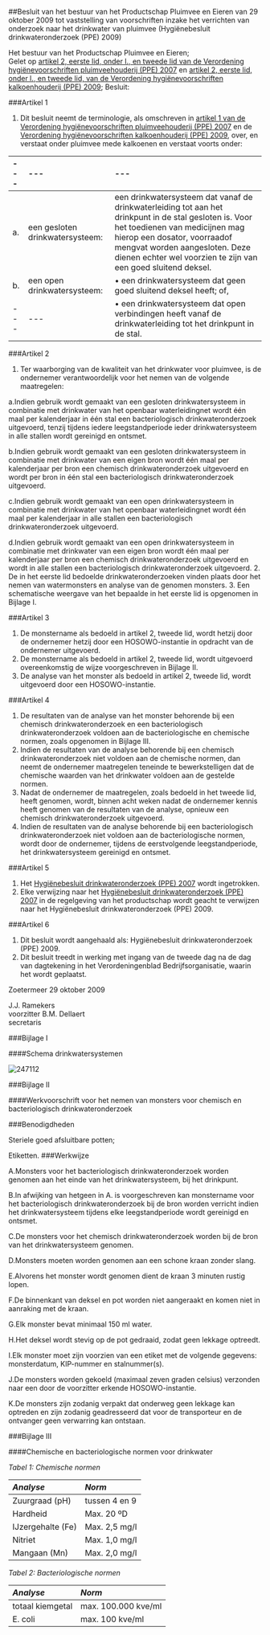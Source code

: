 <meta http-equiv='Content-Type' content='text/html; charset=utf-8' />

##Besluit van het bestuur van het Productschap Pluimvee en Eieren van 29 oktober 2009 tot vaststelling van voorschriften inzake het verrichten van onderzoek naar het drinkwater van pluimvee (Hygiënebesluit drinkwateronderzoek (PPE) 2009)

Het bestuur van het Productschap Pluimvee en Eieren;  
Gelet op [artikel 2, eerste lid, onder l., en tweede lid van de Verordening hygiënevoorschriften pluimveehouderij (PPE) 2007](../../../../../../pbo/verordening/hygiënevoorschriften/pluimveehouderij/(ppe)/2007/BWBR0022479/README.md) en [artikel 2, eerste lid, onder l., en tweede lid, van de Verordening hygiënevoorschriften kalkoenhouderij (PPE) 2009](../../../../../../pbo/verordening/hygiënevoorschriften/kalkoenhouderij/(ppe)/2009/BWBR0028052/README.md);
Besluit:    

###Artikel 1 

1. Dit besluit neemt de terminologie, als omschreven in [artikel 1 van de Verordening hygiënevoorschriften pluimveehouderij (PPE) 2007](../../../../../../pbo/verordening/hygiënevoorschriften/pluimveehouderij/(ppe)/2007/BWBR0022479/README.md) en de [Verordening hygiënevoorschriften kalkoenhouderij (PPE) 2009](../../../../../../pbo/verordening/hygiënevoorschriften/kalkoenhouderij/(ppe)/2009/BWBR0028052/README.md), over, en verstaat onder pluimvee mede kalkoenen en verstaat voorts onder: 

| --- | --- | --- |
|:---|:---|:---|
|a. |een gesloten drinkwatersysteem: | een drinkwatersysteem dat vanaf de drinkwaterleiding tot aan het drinkpunt in de stal gesloten is. Voor het toedienen van medicijnen mag hierop een dosator, voorraadof mengvat worden aangesloten. Deze dienen echter wel voorzien te zijn van een goed sluitend deksel. |
|b. |een open drinkwatersysteem: | • een drinkwatersysteem dat geen goed sluitend deksel heeft; of, |
| --- | --- |• een drinkwatersysteem dat open verbindingen heeft vanaf de drinkwaterleiding tot het drinkpunt in de stal. |

###Artikel 2 

1. Ter waarborging van de kwaliteit van het drinkwater voor pluimvee, is de ondernemer verantwoordelijk voor het nemen van de volgende maatregelen:

a.Indien gebruik wordt gemaakt van een gesloten drinkwatersysteem in combinatie met drinkwater van het openbaar waterleidingnet wordt één maal per kalenderjaar in één stal een bacteriologisch drinkwateronderzoek uitgevoerd, tenzij tijdens iedere leegstandperiode ieder drinkwatersysteem in alle stallen wordt gereinigd en ontsmet.

b.Indien gebruik wordt gemaakt van een gesloten drinkwatersysteem in combinatie met drinkwater van een eigen bron wordt één maal per kalenderjaar per bron een chemisch drinkwateronderzoek uitgevoerd en wordt per bron in één stal een bacteriologisch drinkwateronderzoek uitgevoerd.

c.Indien gebruik wordt gemaakt van een open drinkwatersysteem in combinatie met drinkwater van het openbaar waterleidingnet wordt één maal per kalenderjaar in alle stallen een bacteriologisch drinkwateronderzoek uitgevoerd.

d.Indien gebruik wordt gemaakt van een open drinkwatersysteem in combinatie met drinkwater van een eigen bron wordt één maal per kalenderjaar per bron een chemisch drinkwateronderzoek uitgevoerd en wordt in alle stallen een bacteriologisch drinkwateronderzoek uitgevoerd. 
2. De in het eerste lid bedoelde drinkwateronderzoeken vinden plaats door het nemen van watermonsters en analyse van de genomen monsters.
3. Een schematische weergave van het bepaalde in het eerste lid is opgenomen in Bijlage I.

###Artikel 3 

1. De monstername als bedoeld in artikel 2, tweede lid, wordt hetzij door de ondernemer hetzij door een HOSOWO-instantie in opdracht van de ondernemer uitgevoerd. 
2. De monstername als bedoeld in artikel 2, tweede lid, wordt uitgevoerd overeenkomstig de wijze voorgeschreven in Bijlage II. 
3. De analyse van het monster als bedoeld in artikel 2, tweede lid, wordt uitgevoerd door een HOSOWO-instantie. 

###Artikel 4 

1.  De resultaten van de analyse van het monster behorende bij een chemisch drinkwateronderzoek en een bacteriologisch drinkwateronderzoek voldoen aan de bacteriologische en chemische normen, zoals opgenomen in Bijlage III.
2. Indien de resultaten van de analyse behorende bij een chemisch drinkwateronderzoek niet voldoen aan de chemische normen, dan neemt de ondernemer maatregelen teneinde te bewerkstelligen dat de chemische waarden van het drinkwater voldoen aan de gestelde normen.
3. Nadat de ondernemer de maatregelen, zoals bedoeld in het tweede lid, heeft genomen, wordt, binnen acht weken nadat de ondernemer kennis heeft genomen van de resultaten van de analyse, opnieuw een chemisch drinkwateronderzoek uitgevoerd.
4. Indien de resultaten van de analyse behorende bij een bacteriologisch drinkwateronderzoek niet voldoen aan de bacteriologische normen, wordt door de ondernemer, tijdens de eerstvolgende leegstandperiode, het drinkwatersysteem gereinigd en ontsmet.

###Artikel 5 

1. Het [Hygiënebesluit drinkwateronderzoek (PPE) 2007](../../../../../../pbo/hygiënebesluit/drinkwateronderzoek/(ppe)/2007/BWBR0022583/README.md) wordt ingetrokken. 
2. Elke verwijzing naar het [Hygiënebesluit drinkwateronderzoek (PPE) 2007](../../../../../../pbo/hygiënebesluit/drinkwateronderzoek/(ppe)/2007/BWBR0022583/README.md) in de regelgeving van het productschap wordt geacht te verwijzen naar het Hygiënebesluit drinkwateronderzoek (PPE) 2009. 

###Artikel 6 

1. Dit besluit wordt aangehaald als: Hygiënebesluit drinkwateronderzoek (PPE) 2009.  
2. Dit besluit treedt in werking met ingang van de tweede dag na de dag van dagtekening in het Verordeningenblad Bedrijfsorganisatie, waarin het wordt geplaatst. 

Zoetermeer 
29 oktober 2009   

J.J. Ramekers  
voorzitter 
B.M. Dellaert  
secretaris   

###Bijlage I 

####Schema drinkwatersystemen

![247112](http://wetten.overheid.nl/Illustration/247112)

###Bijlage II 

####Werkvoorschrift voor het nemen van monsters voor chemisch en bacteriologisch drinkwateronderzoek

###Benodigdheden

Steriele goed afsluitbare potten;

Etiketten.
###Werkwijze

A.Monsters voor het bacteriologisch drinkwateronderzoek worden genomen aan het einde van het drinkwatersysteem, bij het drinkpunt.

B.In afwijking van hetgeen in A. is voorgeschreven kan monstername voor het bacteriologisch drinkwateronderzoek bij de bron worden verricht indien het drinkwatersysteem tijdens elke leegstandperiode wordt gereinigd en ontsmet.

C.De monsters voor het chemisch drinkwateronderzoek worden bij de bron van het drinkwatersysteem genomen.

D.Monsters moeten worden genomen aan een schone kraan zonder slang.

E.Alvorens het monster wordt genomen dient de kraan 3 minuten rustig lopen.

F.De binnenkant van deksel en pot worden niet aangeraakt en komen niet in aanraking met de kraan.

G.Elk monster bevat minimaal 150 ml water.

H.Het deksel wordt stevig op de pot gedraaid, zodat geen lekkage optreedt.

I.Elk monster moet zijn voorzien van een etiket met de volgende gegevens: monsterdatum, KIP-nummer en stalnummer(s).

J.De monsters worden gekoeld (maximaal zeven graden celsius) verzonden naar een door de voorzitter erkende HOSOWO-instantie.

K.De monsters zijn zodanig verpakt dat onderweg geen lekkage kan optreden en zijn zodanig geadresseerd dat voor de transporteur en de ontvanger geen verwarring kan ontstaan.

###Bijlage III 

####Chemische en bacteriologische normen voor drinkwater

*Tabel 1: Chemische normen*

|*Analyse* |*Norm* |
|:---|:---|
|Zuurgraad (pH) |tussen 4 en 9 |
|Hardheid |Max. 20 ºD |
|IJzergehalte (Fe) |Max. 2,5 mg/l |
|Nitriet |Max. 1,0 mg/l |
|Mangaan (Mn) |Max. 2,0 mg/l |

*Tabel 2: Bacteriologische normen*

|*Analyse* |*Norm* |
|:---|:---|
|totaal kiemgetal |max. 100.000 kve/ml |
|E. coli |max. 100 kve/ml |


